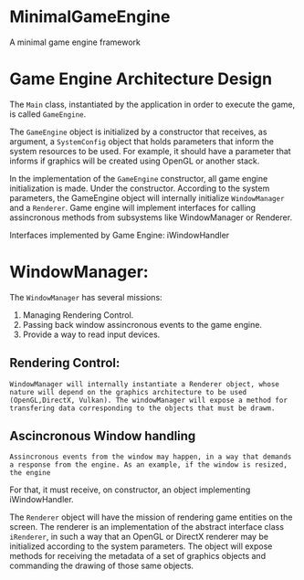 # MinimalGameEngine
A minimal game engine framework
# Game Engine Architecture Design

The `Main` class, instantiated by the application in order to execute the game, is called `GameEngine`.

The `GameEngine` object is initialized by a constructor that receives, as argument, a `SystemConfig` object that holds parameters that inform the system resources to be used. For example, it should have a parameter that informs if graphics will be created using OpenGL or another stack.

In the implementation of the `GameEngine` constructor, all game engine initialization is made. Under the constructor. According to the system parameters, the GameEngine object will internally initialize `WindowManager` and a `Renderer`. Game engine will implement interfaces for calling assincronous methods
from subsystems like WindowManager or Renderer.

 Interfaces implemented by Game Engine: 
        iWindowHandler

# WindowManager: 

The `WindowManager` has several missions: 

1) Managing Rendering Control. 
2) Passing back window assincronous events to the game engine. 
3) Provide a way to read input devices. 

## Rendering Control:

    WindowManager will internally instantiate a Renderer object, whose nature will depend on the graphics architecture to be used (OpenGL,DirectX, Vulkan). The windowManager will expose a method for transfering data corresponding to the objects that must be drawm.

## Ascincronous Window handling 
    Assincronous events from the window may happen, in a way that demands a response from the engine. As an example, if the window is resized, the engine 
For that, it must receive, on constructor,  an object implementing iWindowHandler. 

The `Renderer` object will have the mission of rendering game entities on the screen. The renderer is an implementation of the abstract interface class `iRenderer`, in such a way that an OpenGL or DirectX renderer may be initialized according to the system parameters. The object will expose methods for receiving the metadata of a set of graphics objects and commanding the drawing of those same objects.

